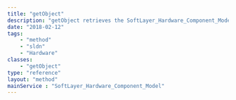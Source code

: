 ```yaml
---
title: "getObject"
description: "getObject retrieves the SoftLayer_Hardware_Component_Model object. "
date: "2018-02-12"
tags:
    - "method"
    - "sldn"
    - "Hardware"
classes:
    - "getObject"
type: "reference"
layout: "method"
mainService : "SoftLayer_Hardware_Component_Model"
---
```

